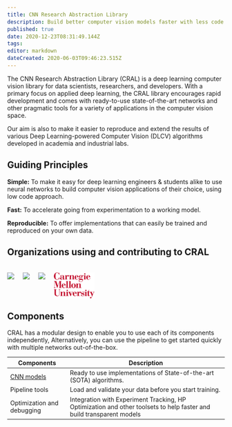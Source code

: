 ```yaml
---
title: CNN Research Abstraction Library
description: Build better computer vision models faster with less code.
published: true
date: 2020-12-23T08:31:49.144Z
tags: 
editor: markdown
dateCreated: 2020-06-03T09:46:23.515Z
---
```


The CNN Research Abstraction Library (CRAL) is a deep learning computer vision library for data scientists, researchers, and developers. With a primary focus on applied deep learning, the CRAL library encourages rapid development and comes with ready-to-use state-of-the-art networks and other pragmatic tools for a variety of applications in the computer vision space.

Our aim is also to make it easier to reproduce and extend the results of various Deep Learning-powered Computer Vision (DLCV) algorithms developed in academia and industrial labs.

## Guiding Principles

**Simple:** To make it easy for deep learning engineers & students alike to use neural networks to build computer vision applications of their choice, using low code approach.

**Fast:** To accelerate going from experimentation to a working model.

**Reproducible:** To offer implementations that can easily be trained and reproduced on your own data.

## Organizations using and contributing to CRAL
<br />
<img src="https://segmind.com/assets/images/segmind-logo.png" height="30" style="float: left;margin-right:20px;" />

<img src="https://d5a9y5rnan99s.cloudfront.net/images/logo/logo-with-name-typeset.2306a49e16a9.svg" height="30" style="float: left;margin-right:20px;" />

<img src="https://www.iiit.ac.in/img/iiit-new.png" height="60" style="float: left;margin-right:20px;" />

<img src="/cmu-2.png" height="60" style="float: left;margin-right:20px;" />

<div style="clear:both;"></div>

## Components

CRAL has a modular design to enable you to use each of its components independently, Alternatively, you can use the pipeline to get started quickly with multiple networks out-of-the-box.

| Components | Description |
|---|---|
| [CNN models](/api/models) | Ready to use implementations of State-of-the-art (SOTA) algorithms. |
| Pipeline tools | Load and validate your data before you start training. |
| Optimization and debugging | Integration with Experiment Tracking, HP Optimization and other toolsets to help faster and build transparent models |
